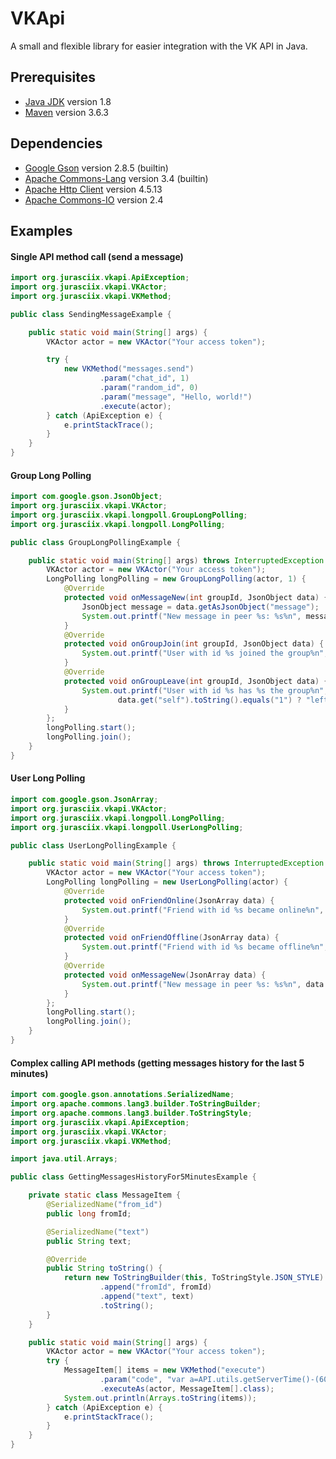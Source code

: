 # VKApi

A small and flexible library for easier integration with the VK API in Java.

## Prerequisites

* [Java JDK](https://www.oracle.com/java/technologies/downloads/) version 1.8
* [Maven](https://maven.apache.org/) version 3.6.3

## Dependencies

* [Google Gson](https://github.com/google/gson) version 2.8.5 (builtin)
* [Apache Commons-Lang](https://commons.apache.org/proper/commons-lang/) version 3.4 (builtin)
* [Apache Http Client](https://hc.apache.org/httpcomponents-client-4.5.x/) version 4.5.13
* [Apache Commons-IO](https://commons.apache.org/proper/commons-io/) version 2.4

## Examples

#### Single API method call (send a message)

```java
import org.jurasciix.vkapi.ApiException;
import org.jurasciix.vkapi.VKActor;
import org.jurasciix.vkapi.VKMethod;

public class SendingMessageExample {

    public static void main(String[] args) {
        VKActor actor = new VKActor("Your access token");

        try {
            new VKMethod("messages.send")
                    .param("chat_id", 1)
                    .param("random_id", 0)
                    .param("message", "Hello, world!")
                    .execute(actor);
        } catch (ApiException e) {
            e.printStackTrace();
        }
    }
}
```

#### Group Long Polling

```java
import com.google.gson.JsonObject;
import org.jurasciix.vkapi.VKActor;
import org.jurasciix.vkapi.longpoll.GroupLongPolling;
import org.jurasciix.vkapi.longpoll.LongPolling;

public class GroupLongPollingExample {

    public static void main(String[] args) throws InterruptedException {
        VKActor actor = new VKActor("Your access token");
        LongPolling longPolling = new GroupLongPolling(actor, 1) {
            @Override
            protected void onMessageNew(int groupId, JsonObject data) {
                JsonObject message = data.getAsJsonObject("message");
                System.out.printf("New message in peer %s: %s%n", message.get("peer_id"), message.get("text"));
            }
            @Override
            protected void onGroupJoin(int groupId, JsonObject data) {
                System.out.printf("User with id %s joined the group%n", data.get("user_id"));
            }
            @Override
            protected void onGroupLeave(int groupId, JsonObject data) {
                System.out.printf("User with id %s has %s the group%n", data.get("user_id"),
                        data.get("self").toString().equals("1") ? "left" : "kicked");
            }
        };
        longPolling.start();
        longPolling.join();
    }
}

```

#### User Long Polling

```java
import com.google.gson.JsonArray;
import org.jurasciix.vkapi.VKActor;
import org.jurasciix.vkapi.longpoll.LongPolling;
import org.jurasciix.vkapi.longpoll.UserLongPolling;

public class UserLongPollingExample {

    public static void main(String[] args) throws InterruptedException {
        VKActor actor = new VKActor("Your access token");
        LongPolling longPolling = new UserLongPolling(actor) {
            @Override
            protected void onFriendOnline(JsonArray data) {
                System.out.printf("Friend with id %s became online%n", data.get(1));
            }
            @Override
            protected void onFriendOffline(JsonArray data) {
                System.out.printf("Friend with id %s became offline%n", data.get(1));
            }
            @Override
            protected void onMessageNew(JsonArray data) {
                System.out.printf("New message in peer %s: %s%n", data.get(3), data.get(5));
            }
        };
        longPolling.start();
        longPolling.join();
    }
}

```

#### Complex calling API methods (getting messages history for the last 5 minutes)

```java
import com.google.gson.annotations.SerializedName;
import org.apache.commons.lang3.builder.ToStringBuilder;
import org.apache.commons.lang3.builder.ToStringStyle;
import org.jurasciix.vkapi.ApiException;
import org.jurasciix.vkapi.VKActor;
import org.jurasciix.vkapi.VKMethod;

import java.util.Arrays;

public class GettingMessagesHistoryFor5MinutesExample {

    private static class MessageItem {
        @SerializedName("from_id")
        public long fromId;

        @SerializedName("text")
        public String text;

        @Override
        public String toString() {
            return new ToStringBuilder(this, ToStringStyle.JSON_STYLE)
                    .append("fromId", fromId)
                    .append("text", text)
                    .toString();
        }
    }

    public static void main(String[] args) {
        VKActor actor = new VKActor("Your access token");
        try {
            MessageItem[] items = new VKMethod("execute")
                    .param("code", "var a=API.utils.getServerTime()-(60*5);var b=API.messages.getHistory({peer_id:2000000001}).items;var c=[];var d=0;while(d<b.length){if(b[d].date>a)c.push(b[d]);d=d+1;}return c;")
                    .executeAs(actor, MessageItem[].class);
            System.out.println(Arrays.toString(items));
        } catch (ApiException e) {
            e.printStackTrace();
        }
    }
}
```